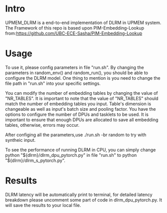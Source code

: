 # Intro

UPMEM_DLRM is a end-to-end implementation of DLRM in UPMEM system.
The Framework of this repo is based upon PIM-Embedding-Lookup from:https://github.com/UBC-ECE-Sasha/PIM-Embedding-Lookup

# Usage

To use it, please config parameters in file "run.sh". By changing the parameters in random_env() and random_run(), you should be able to configure the DLRM model. One thing to mention is you need to change the file path in "run.sh" into your specific settings.

You can modify the number of embedding tables by changing the value of "NR_TABLES". It is important to note that the value of "NR_TABLES" should match the number of embedding tables you input. Table's dimension is changeable as well as input's batch size and pooling factor.
You have the options to configure the number of DPUs and tasklets to be used. It is important to ensure that enough DPUs are allocated to save all embedding tables, otherwise, errors may occur.

After configing all the parameters,use ./run.sh -br random to try with syntheic input.

To see the performance of running DLRM in CPU, you can simply change python "${dlrm}/dlrm_dpu_pytorch.py" in file "run.sh" to python "${dlrm}/dlrm_s_pytorch.py".

# Results

DLRM latency will be automatically print to terminal, for detailed latency breakdown please uncomment some part of code in dlrm_dpu_pytorch.py. It will save the results to your local file.
